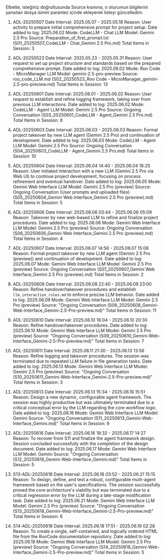 Elbette, isteğiniz doğrultusunda Source kısmına, o oturumun bilgilerini yansıtan dosya ismini parantez içinde ekleyerek listeyi güncelledim:

1. ADL-20250507
Date Interval: 2025.05.07 - 2025.05.18
Reason: User activity to prepare initial comprehensive prompt for project setup.
Date added to log: 2025.06.02
Mode: CodeLLM - Chat
LLM Model: Gemini 2.5 Pro
Source: Preparation_of_first_prompt.txt (S01_20250507_CodeLLM - Chat_Gemini 2.5 Pro.md)
Total Items in Session: 3

2. ADL-20250523
Date Interval: 2025.05.23 - 2025.05.31
Reason: User request to set up project structure and standards based on the prepared comprehensive prompt.
Date added to log: 2025.06.02
Mode: Roo Code - MicroManager
LLM Model: gemini-2.5-pro-preview
Source: roo_code_LLM.md (S02_20250523_Roo Code - MicroManager_gemini-2.5-pro-preview.md)
Total Items in Session: 13

3. ADL-20250601
Date Interval: 2025.06.01 - 2025.06.02
Reason: User request to establish and refine logging framework, taking over from previous LLM interactions.
Date added to log: 2025.06.02
Mode: CodeLLM - Agent
LLM Model: Gemini 2.5 Pro
Source: Ongoing Conversation (S03_20250601_CodeLLM - Agent_Gemini 2.5 Pro.md)
Total Items in Session: 8

4. ADL-20250603
Date Interval: 2025.06.03 - 2025.06.03
Reason: Formal project takeover by new LLM agent (Gemini 2.5 Pro) and continuation of development.
Date added to log: 2025.06.03
Mode: CodeLLM - Agent
LLM Model: Gemini 2.5 Pro
Source: Ongoing Conversation (S04_20250603_CodeLLM - Agent_Gemini 2.5 Pro.md)
Total Items in Session: 10

5. ADL-20250604
Date Interval: 2025.06.04 14:40 - 2025.06.04 16:25
Reason: User initiated interaction with a new LLM (Gemini 2.5 Pro via Web UI) to continue project development, focusing on process refinement and eventual handover.
Date added to log: 2025.06.05
Mode: Gemini Web Interface
LLM Model: Gemini 2.5 Pro (preview)
Source: Ongoing Conversation (User prompts and uploaded files) (S05_20250604_Gemini Web Interface_Gemini 2.5 Pro (preview).md)
Total Items in Session: 5

6. ADL-20250606
Date Interval: 2025.06.06 03:44 - 2025.06.06 05:09
Reason: Takeover by new web-based LLM to refine and finalize project procedures.
Date added to log: 2025.06.06
Mode: Gemini Web Interface
LLM Model: Gemini 2.5 Pro (preview)
Source: Ongoing Conversation (S06_20250606_Gemini Web Interface_Gemini 2.5 Pro (preview).md)
Total Items in Session: 4

7. ADL-20250607
Date Interval: 2025.06.07 14:56 - 2025.06.07 15:08
Reason: Formal project takeover by new LLM agent (Gemini 2.5 Pro (preview)) and continuation of development.
Date added to log: 2025.06.07
Mode: Gemini Web Interface
LLM Model: Gemini 2.5 Pro (preview)
Source: Ongoing Conversation (S07_20250607_Gemini Web Interface_Gemini 2.5 Pro (preview).md)
Total Items in Session: 2

8. ADL-20250608
Date Interval: 2025.06.08 22:40 - 2025.06.09 23:00
Reason: Refine handover/takeover procedures and establish `llm_interaction_rules.md` to enforce precise LLM behavior.
Date added to log: 2025.06.09
Mode: Gemini Web Interface
LLM Model: Gemini 2.5 Pro (preview)
Source: "Ongoing Conversation (S08_20250608_Gemini-Web-Interface_Gemini-2.5-Pro-preview.md)"
Total Items in Session: 11

9. ADL-20250610
Date Interval: 2025.06.10 16:04 - 2025.06.10 20:30
Reason: Refine handover/takeover procedures.
Date added to log: 2025.06.10
Mode: Gemini Web Interface
LLM Model: Gemini 2.5 Pro (preview)
Source: "Ongoing Conversation (S09_20250610_Gemini-Web-Interface_Gemini-2.5-Pro-preview.md)"
Total Items in Session: 7

10. ADL-20250611
Date Interval: 2025.06.11 21:30 - 2025.06.13 13:56
Reason: Refine logging and takeover procedures. The session was terminated due to repeated LLM failure in file generation tasks.
Date added to log: 2025.06.13
Mode: Gemini Web Interface
LLM Model: Gemini 2.5 Pro (preview)
Source: "Ongoing Conversation (S10_20250611_Gemini-Web-Interface_Gemini-2.5-Pro-preview.md)"
Total Items in Session: 3

11. ADL-20250613
Date Interval: 2025.06.13 15:34 - 2025.06.16 15:51
Reason: Design a new dynamic, configurable agent framework. The session was highly productive but was ultimately terminated due to a critical conceptual error by the LLM regarding the core workflow logic.
Date added to log: 2025.06.16
Mode: Gemini Web Interface
LLM Model: Gemini
Source: "Ongoing Conversation (S11_20250613_Gemini-Web-Interface_Gemini.md)"
Total Items in Session: 9

12. ADL-20250616
Date Interval: 2025.06.16 18:32 - 2025.06.17 14:27
Reason: To recover from S11 and finalize the agent framework design. Session concluded successfully with the completion of the design document.
Date added to log: 2025.06.17
Mode: Gemini Web Interface
LLM Model: Gemini
Source: "Ongoing Conversation (S12_20250616_Gemini-Web-Interface_Gemini.md)"
Total Items in Session: 5

13. S13-ADL-20250618
Date Interval: 2025.06.18 03:52 - 2025.06.21 15:15
Reason: To design, define, and test a robust, configurable multi-agent framework based on the user's specifications. The session successfully proved the core architecture's viability but was terminated due to a critical regression error by the LLM during a late-stage modification task.
Date added to log: 2025.06.21
Mode: Gemini Web Interface
LLM Model: Gemini 2.5 Pro (preview)
Source: "Ongoing Conversation (S13_20250618_Gemini-Web-Interface_Gemini-2.5-Pro-preview.md)"
Total Items in Session: 6

14. S14-ADL-20250618
Date Interval: 2025.06.18 17:51 - 2025.06.19 02:28
Reason: To create a single, self-contained, and logically ordered HTML file from the RooCode documentation repository.
Date added to log: 2025.06.19
Mode: Gemini Web Interface
LLM Model: Gemini 2.5 Pro (preview)
Source: "Ongoing Conversation (S14_20250618_Gemini-Web-Interface_Gemini-2.5-Pro-preview.md)"
Total Items in Session: 5